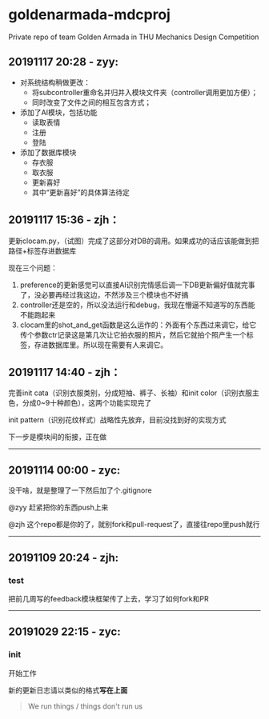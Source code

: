 # goldenarmada-mdcproj

Private repo of team Golden Armada in THU Mechanics Design Competition

## 20191117 20:28 - zyy:
- 对系统结构稍做更改：
  - 将subcontroller重命名并归并入模块文件夹（controller调用更加方便）；
  - 同时改变了文件之间的相互包含方式；
- 添加了AI模块，包括功能
  - 读取表情
  - 注册
  - 登陆
- 添加了数据库模块
  - 存衣服
  - 取衣服
  - 更新喜好
  - 其中“更新喜好”的具体算法待定

## 20191117 15:36 - zjh：

更新clocam.py，（试图）完成了这部分对DB的调用。如果成功的话应该能做到把路径+标签存进数据库

现在三个问题：
1. preference的更新感觉可以直接AI识别完情感后调一下DB更新偏好值就完事了，没必要再经过我这边，不然涉及三个模块也不好搞
2. controller还是空的，所以没法运行和debug，我现在懵逼不知道写的东西能不能跑起来
3. clocam里的shot_and_get函数是这么运作的：外面有个东西过来调它，给它传个参数ctr记录这是第几次让它拍衣服的照片，然后它就拍个照产生一个标签，存进数据库里。所以现在需要有人来调它。

## 20191117 14:40 - zjh：

完善init cata（识别衣服类别，分成短袖、裤子、长袖）和init color（识别衣服主色，分成0~9十种颜色），这两个功能实现完了

init pattern（识别花纹样式）战略性先放弃，目前没找到好的实现方式

下一步是模块间的衔接，正在做

---

## 20191114 00:00 - zyc:

没干啥，就是整理了一下然后加了个.gitignore

@zyy 赶紧把你的东西push上来

@zjh 这个repo都是你的了，就别fork和pull-request了，直接往repo里push就行

---

## 20191109 20:24 - zjh:

### test

把前几周写的feedback模块框架传了上去，学习了如何fork和PR

---

## 20191029 22:15 - zyc:

### init

开始工作

新的更新日志请以类似的格式**写在上面**

> We run things / things don't run us

